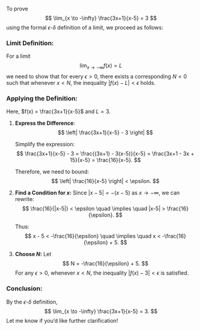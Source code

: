 To prove 
$$
\lim_{x \to -\infty} \frac{3x+1}{x-5} = 3
$$ 
using the formal $\epsilon$-$\delta$ definition of a limit, we proceed as follows:

### Limit Definition:
For a limit 
$$
\lim_{x \to -\infty} f(x) = L
$$
we need to show that for every $\epsilon > 0$, there exists a corresponding $N < 0$ such that whenever $x < N$, the inequality $|f(x) - L| < \epsilon$ holds.

### Applying the Definition:
Here, $f(x) = \frac{3x+1}{x-5}$ and $L = 3$.

1. **Express the Difference**:
   $$
   \left| \frac{3x+1}{x-5} - 3 \right|
   $$

   Simplify the expression:
   $$
   \frac{3x+1}{x-5} - 3 = \frac{(3x+1) - 3(x-5)}{x-5} = \frac{3x+1 - 3x + 15}{x-5} = \frac{16}{x-5}.
   $$

   Therefore, we need to bound:
   $$
   \left| \frac{16}{x-5} \right| < \epsilon.
   $$

2. **Find a Condition for $x$:**
   Since $|x-5| = -(x-5)$ as $x \to -\infty$, we can rewrite:
   $$
   \frac{16}{|x-5|} < \epsilon \quad \implies \quad |x-5| > \frac{16}{\epsilon}.
   $$

   Thus:
   $$
   x - 5 < -\frac{16}{\epsilon} \quad \implies \quad x < -\frac{16}{\epsilon} + 5.
   $$

3. **Choose $N$:**
   Let 
   $$
   N = -\frac{16}{\epsilon} + 5.
   $$ 
   For any $\epsilon > 0$, whenever $x < N$, the inequality $|f(x) - 3| < \epsilon$ is satisfied.

### Conclusion:
By the $\epsilon$-$\delta$ definition, 
$$
\lim_{x \to -\infty} \frac{3x+1}{x-5} = 3.
$$ 
Let me know if you’d like further clarification!
